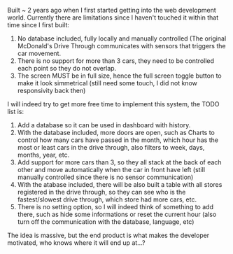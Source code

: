 Built ~ 2 years ago when I first started getting into the web development world. Currently there are limitations since I haven't touched it within that time since I first built:

1. No database included, fully locally and manually controlled (The original McDonald's Drive Through communicates with sensors that triggers the car movement.
2. There is no support for more than 3 cars, they need to be controlled each point so they do not overlap.
3. The screen MUST be in full size, hence the full screen toggle button to make it look simmetrical (still need some touch, I did not know responsivity back then)

I will indeed try to get more free time to implement this system, the TODO list is:

1. Add a database so it can be used in dashboard with history.
2. With the database included, more doors are open, such as Charts to control how many cars have passed in the month, which hour has the most or least cars in the drive through, also filters to week, days, months, year, etc.
3. Add support for more cars than 3, so they all stack at the back of each other and move automatically when the car in front have left (still manually controlled since there is no sensor communication)
4. With the atabase included, there will be also built a table with all stores registered in the drive through, so they can see who is the fastest/slowest drive through, which store had more cars, etc.
5. There is no setting option, so I will indeed think of something to add there, such as hide some informations or reset the current hour (also turn off the communication with the database, language, etc)


The idea is massive, but the end product is what makes the developer motivated, who knows where it will end up at...?
